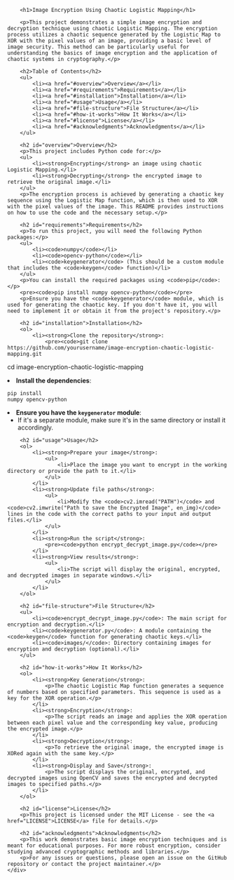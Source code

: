 
        <h1>Image Encryption Using Chaotic Logistic Mapping</h1>

        <p>This project demonstrates a simple image encryption and decryption technique using chaotic Logistic Mapping. The encryption process utilizes a chaotic sequence generated by the Logistic Map to XOR with the pixel values of an image, providing a basic level of image security. This method can be particularly useful for understanding the basics of image encryption and the application of chaotic systems in cryptography.</p>

        <h2>Table of Contents</h2>
        <ul>
            <li><a href="#overview">Overview</a></li>
            <li><a href="#requirements">Requirements</a></li>
            <li><a href="#installation">Installation</a></li>
            <li><a href="#usage">Usage</a></li>
            <li><a href="#file-structure">File Structure</a></li>
            <li><a href="#how-it-works">How It Works</a></li>
            <li><a href="#license">License</a></li>
            <li><a href="#acknowledgments">Acknowledgments</a></li>
        </ul>

        <h2 id="overview">Overview</h2>
        <p>This project includes Python code for:</p>
        <ul>
            <li><strong>Encrypting</strong> an image using chaotic Logistic Mapping.</li>
            <li><strong>Decrypting</strong> the encrypted image to retrieve the original image.</li>
        </ul>
        <p>The encryption process is achieved by generating a chaotic key sequence using the Logistic Map function, which is then used to XOR with the pixel values of the image. This README provides instructions on how to use the code and the necessary setup.</p>

        <h2 id="requirements">Requirements</h2>
        <p>To run this project, you will need the following Python packages:</p>
        <ul>
            <li><code>numpy</code></li>
            <li><code>opencv-python</code></li>
            <li><code>keygenerator</code> (This should be a custom module that includes the <code>keygen</code> function)</li>
        </ul>
        <p>You can install the required packages using <code>pip</code>:</p>
        <pre><code>pip install numpy opencv-python</code></pre>
        <p>Ensure you have the <code>keygenerator</code> module, which is used for generating the chaotic key. If you don't have it, you will need to implement it or obtain it from the project's repository.</p>

        <h2 id="installation">Installation</h2>
        <ol>
            <li><strong>Clone the repository</strong>:
                <pre><code>git clone https://github.com/yourusername/image-encryption-chaotic-logistic-mapping.git
cd image-encryption-chaotic-logistic-mapping</code></pre>
            </li>
            <li><strong>Install the dependencies</strong>:
                <pre><code>pip install numpy opencv-python</code></pre>
            </li>
            <li><strong>Ensure you have the <code>keygenerator</code> module</strong>:
                <ul>
                    <li>If it's a separate module, make sure it's in the same directory or install it accordingly.</li>
                </ul>
            </li>
        </ol>

        <h2 id="usage">Usage</h2>
        <ol>
            <li><strong>Prepare your image</strong>:
                <ul>
                    <li>Place the image you want to encrypt in the working directory or provide the path to it.</li>
                </ul>
            </li>
            <li><strong>Update file paths</strong>:
                <ul>
                    <li>Modify the <code>cv2.imread("PATH")</code> and <code>cv2.imwrite("Path to save the Encrypted Image", en_img)</code> lines in the code with the correct paths to your input and output files.</li>
                </ul>
            </li>
            <li><strong>Run the script</strong>:
                <pre><code>python encrypt_decrypt_image.py</code></pre>
            </li>
            <li><strong>View results</strong>:
                <ul>
                    <li>The script will display the original, encrypted, and decrypted images in separate windows.</li>
                </ul>
            </li>
        </ol>

        <h2 id="file-structure">File Structure</h2>
        <ul>
            <li><code>encrypt_decrypt_image.py</code>: The main script for encryption and decryption.</li>
            <li><code>keygenerator.py</code>: A module containing the <code>keygen</code> function for generating chaotic keys.</li>
            <li><code>images/</code>: Directory containing images for encryption and decryption (optional).</li>
        </ul>

        <h2 id="how-it-works">How It Works</h2>
        <ol>
            <li><strong>Key Generation</strong>:
                <p>The chaotic Logistic Map function generates a sequence of numbers based on specified parameters. This sequence is used as a key for the XOR operation.</p>
            </li>
            <li><strong>Encryption</strong>:
                <p>The script reads an image and applies the XOR operation between each pixel value and the corresponding key value, producing the encrypted image.</p>
            </li>
            <li><strong>Decryption</strong>:
                <p>To retrieve the original image, the encrypted image is XORed again with the same key.</p>
            </li>
            <li><strong>Display and Save</strong>:
                <p>The script displays the original, encrypted, and decrypted images using OpenCV and saves the encrypted and decrypted images to specified paths.</p>
            </li>
        </ol>

        <h2 id="license">License</h2>
        <p>This project is licensed under the MIT License - see the <a href="LICENSE">LICENSE</a> file for details.</p>

        <h2 id="acknowledgments">Acknowledgments</h2>
        <p>This work demonstrates basic image encryption techniques and is meant for educational purposes. For more robust encryption, consider studying advanced cryptographic methods and libraries.</p>
        <p>For any issues or questions, please open an issue on the GitHub repository or contact the project maintainer.</p>
    </div>
</body>
</html>
